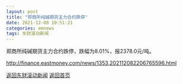 ```yaml
---
layout: post
title: "郑商所纯碱期货主力合约跌停"
date: 2021-12-08 10:51:21
categories: emnews
tags: 东财滚动新闻
---
```


郑商所纯碱期货主力合约跌停，跌幅为8.01%，报2378.0元/吨。

<http://finance.eastmoney.com/news/1353,202112082206765596.html>

[返回东财滚动新闻](//finews.zning.me/emnews/)
[返回首页](//finews.zning.me/)